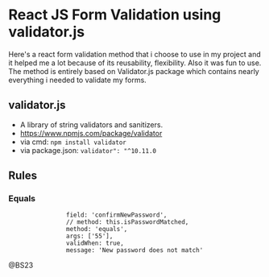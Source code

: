 # React JS Form Validation using validator.js
  Here's a react form validation method that i choose to use in my project and it helped me a lot because of its reusability, flexibility. Also it was fun to use. The method is entirely based on Validator.js package which contains nearly everything i needed to validate my forms.

## validator.js
  - A library of string validators and sanitizers. 
  - https://www.npmjs.com/package/validator
  - via cmd: ```npm install validator```
  - via package.json: ```validator": "^10.11.0```

## Rules

### Equals
```
                field: 'confirmNewPassword',
                // method: this.isPasswordMatched,
                method: 'equals',
                args: ['55'],
                validWhen: true,
                message: 'New password does not match'
```


@BS23
